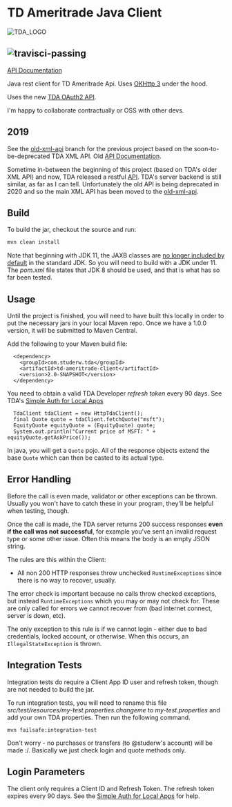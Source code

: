 # TD Ameritrade Java Client
![TDA_LOGO](https://github.com/studerw/td-ameritrade-client/blob/master/td_logo.png)

![travisci-passing](https://api.travis-ci.org/studerw/td-ameritrade-client.svg?branch=old-xml-api)
----

[API Documentation](http://td-ameritrade-client.studerw.com.s3-website-us-east-1.amazonaws.com/)

Java rest client for TD Ameritrade Api. Uses [OKHttp 3](https://github.com/square/okhttp) under the hood.

Uses the new [TDA OAuth2 API](https://developer.tdameritrade.com/).

I'm happy to collaborate contractually or OSS with other devs. 

## 2019 

See the [old-xml-api](https://github.com/studerw/td-ameritrade-client/tree/old-xml-api) branch for the previous project based on the soon-to-be-deprecated TDA XML API.
Old [API Documentation](http://td-ameritrade-client.studerw.com.s3-website-us-east-1.amazonaws.com/).

Sometime in-between the beginning of this project (based on TDA's older XML API) and now, TDA released a restful [API](https://developer.tdameritrade.com/). 
TDA's server backend is still similar, as far as I can tell. Unfortunately the old API is being deprecated in 2020 and so the
main XML API has been moved to the [old-xml-api](https://github.com/studerw/td-ameritrade-client/tree/old-xml-api). 

## Build

To build the jar, checkout the source and run:

```bash
mvn clean install
```
Note that beginning with JDK 11, the JAXB classes are [no longer included by default](https://openjdk.java.net/jeps/320) in the standard JDK.
So you will need to build with a JDK under 11. The *pom.xml* file states that JDK 8 should be used, and that is what has so far been tested.   

## Usage
Until the project is finished, you will need to have built this locally in order to put the necessary jars in your local Maven repo.
Once we have a 1.0.0 version, it will be submitted to Maven Central. 

Add the following to your Maven build file:

```
  <dependency>
    <groupId>com.studerw.tda</groupId>
    <artifactId>td-ameritrade-client</artifactId>
    <version>2.0-SNAPSHOT</version>
  </dependency>
```

You need to obtain a valid TDA Developer *refresh token* every 90 days. See TDA's [Simple Auth for Local Apps](https://developer.tdameritrade.com/content/simple-auth-local-apps)

```
  TdaClient tdaClient = new HttpTdaClient();
  final Quote quote = tdaClient.fetchQuote("msft");
  EquityQuote equityQuote = (EquityQuote) quote;
  System.out.println("Current price of MSFT: " + equityQuote.getAskPrice());
```

In java, you will get a `Quote` pojo. All of the response objects extend the base `Quote`
which can then be casted to its actual type.

## Error Handling

Before the call is even made, validator or other exceptions can be thrown. Usually you won't have to catch these in your program, they'll be helpful
when testing, though.

Once the call is made, the TDA server returns 200 success responses **even if the call was not successful**, for example you've sent an invalid request type 
or some other issue. Often this means the body is an empty JSON string.

The rules are this within the Client:

* All non 200 HTTP responses throw unchecked `RuntimeExceptions` since there is no way to recover, usually.
 
The  error check is important because no calls throw checked exceptions, but instead `RuntimeExceptions` which
you may or may not check for. These are only called for errors we cannot recover from (bad internet connect, server is down, etc).

The only exception to this rule is if we cannot login - either due to bad credentials, locked account, or otherwise.
When this occurs, an `IllegalStateException` is thrown. 


## Integration Tests
Integration tests do require a Client App ID user and refresh token, though are not needed to build the jar.

To run integration tests, you will need to rename this file *src/test/resources/my-test.properties.changeme* to *my-test.properties* and add your own TDA properties.
Then run the following command.

```
mvn failsafe:integration-test
```

Don't worry - no purchases or transfers (to @studerw's account) will be made :/. Basically we just check login and quote methods only.

## Login Parameters
The client only requires a Client ID and Refresh Token. The refresh token expires every 90 days.
See the [Simple Auth for Local Apps](https://developer.tdameritrade.com/content/simple-auth-local-apps) for help.

